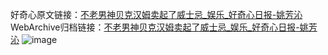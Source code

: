 好奇心原文链接：[不老男神贝克汉姆卖起了威士忌_娱乐_好奇心日报-姚芳沁](https://www.qdaily.com/articles/344.html)
WebArchive归档链接：[不老男神贝克汉姆卖起了威士忌_娱乐_好奇心日报-姚芳沁](http://web.archive.org/web/20170915151726/http://www.qdaily.com/articles/344.html)
![image](http://ww3.sinaimg.cn/large/007d5XDply1g3v47vaa0xj30u02s74qp)
